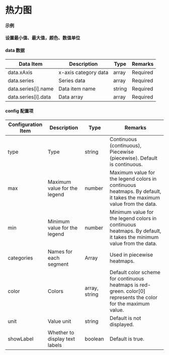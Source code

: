# 热力图

#### 示例
<vuep template="#simple"></vuep>

<script v-pre type="text/x-template" id="simple">
<template>
    <e-heatmap 
        :data="data" 
        style="width: 500px; height: 600px;"
    ></e-heatmap>
</template>

<script>
  export default {
    data () {
      return {
        data: {
           xAxis: ['2015年', '2016年', '2017年', '2018年', '2019年'],
           series: [
               { name: '广州市', data: [100, 120, 140, 200, 300] },
               { name: '广州市', data: [100, 130, 140, 200, 300] },
               { name: '广州市', data: [400, 120, 140, 200, 300] },
               { name: '广州市', data: [100, 120, 140, 200, 300] },
               { name: '广州市', data: [200, 120, 140, 200, 300] },
               { name: '广州市', data: [100, 120, 140, 200, 300] },
               { name: '广州市', data: [100, 120, 140, 200, 300] },
               { name: '广州市', data: [100, 120, 140, 200, 300] },
               { name: '广州市', data: [100, 125, 140, 200, 300] },
               { name: '广州市', data: [100, 120, 140, 200, 300] },
               { name: '广州市', data: [100, 120, 120, 200, 300] }
           ]
        }
      }
    }
  }
</script>
</script>

#### 设置最小值、最大值，颜色、数值单位
<vuep template="#simple_1"></vuep>

<script v-pre type="text/x-template" id="simple_1">
<template>
    <e-heatmap 
        :data="data" 
        :config="{
            min: 0,
            max: 300,
            color: ['#f00', '#fff'],
            unit: 'mg/m³'
        }"
        style="width: 500px; height: 600px;"
    ></e-heatmap>
</template>

<script>
  export default {
    data () {
      return {
        data: {
           xAxis: ['2015年', '2016年', '2017年', '2018年', '2019年'],
           series: [
               { name: '广州市', data: [100, 120, 140, 200, 300] },
               { name: '广州市', data: [100, 30, 140, 200, 300] },
               { name: '广州市', data: [400, 120, 140, 200, 300] },
               { name: '广州市', data: [100, 120, 140, 200, 300] },
               { name: '广州市', data: [0, 120, 140, 200, 300] },
               { name: '广州市', data: [100, 120, 140, 200, 300] },
               { name: '广州市', data: [100, 120, 140, 200, 300] },
               { name: '广州市', data: [100, 120, 140, 200, 300] },
               { name: '广州市', data: [100, 5, 140, 200, 300] },
               { name: '广州市', data: [100, 120, 140, 200, 300] },
               { name: '广州市', data: [100, 120, 0, 200, 300] }
           ]
        }
      }
    }
  }
</script>
</script>

#### data 数据

| Data Item            | Description          | Type   | Remarks  |
| -------------------- | -------------------- | ------ | -------- |
| data.xAxis           | x-axis category data | array  | Required |
| data.series          | Series data          | array  | Required |
| data.series[i].name  | Data item name       | string | Required |
| data.series[i].data  | Data array           | array  | Required |

#### config 配置项

| Configuration Item | Description                          | Type    | Remarks                                                                                       |
| ------------------ | ------------------------------------ | ------- | --------------------------------------------------------------------------------------------- |
| type               | Type                                 | string  | Continuous (continuous), Piecewise (piecewise). Default is continuous.                        |
| max                | Maximum value for the legend          | number  | Maximum value for the legend colors in continuous heatmaps. By default, it takes the maximum value from the data. |
| min                | Minimum value for the legend          | number  | Minimum value for the legend colors in continuous heatmaps. By default, it takes the minimum value from the data. |
| categories         | Names for each segment                | Array   | Used in piecewise heatmaps.                                                                  |
| color              | Colors                               | array, string | Default color scheme for continuous heatmaps is red-green. color[0] represents the color for the maximum value. |
| unit               | Value unit                           | string  | Default is not displayed.                                                                     |
| showLabel          | Whether to display text labels        | boolean | Default is true.                                                                             |

